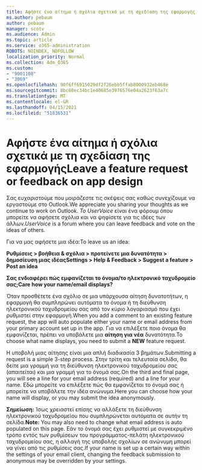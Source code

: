 ```yaml
---
title: Αφήστε ένα αίτημα ή σχόλια σχετικά με τη σχεδίαση της εφαρμογής
ms.author: pebaum
author: pebaum
manager: scotv
ms.audience: Admin
ms.topic: article
ms.service: o365-administration
ROBOTS: NOINDEX, NOFOLLOW
localization_priority: Normal
ms.collection: Adm_O365
ms.custom:
- "9001108"
- "3069"
ms.openlocfilehash: 90f6ff6915029df2f26ebb5ffab8000932eb468e
ms.sourcegitcommit: 8bc60ec34bc1e40685e3976576e04a2623f63a7c
ms.translationtype: MT
ms.contentlocale: el-GR
ms.lasthandoff: 04/15/2021
ms.locfileid: "51836531"
---
```

# <a name="leave-a-feature-request-or-feedback-on-app-design"></a><span data-ttu-id="fcbdf-102">Αφήστε ένα αίτημα ή σχόλια σχετικά με τη σχεδίαση της εφαρμογής</span><span class="sxs-lookup"><span data-stu-id="fcbdf-102">Leave a feature request or feedback on app design</span></span>

<span data-ttu-id="fcbdf-103">Σας ευχαριστούμε που μοιράζεστε τις σκέψεις σας καθώς συνεχίζουμε να εργαστούμε στο Outlook.</span><span class="sxs-lookup"><span data-stu-id="fcbdf-103">We appreciate you sharing your thoughts as we continue to work on Outlook.</span></span> <span data-ttu-id="fcbdf-104">*Το UserVoice* είναι ένα φόρουμ όπου μπορείτε να αφήσετε σχόλια και να ψηφίσετε για τις ιδέες των άλλων.</span><span class="sxs-lookup"><span data-stu-id="fcbdf-104">*UserVoice* is a forum where you can leave feedback and vote on the ideas of others.</span></span>  

<span data-ttu-id="fcbdf-105">Για να μας αφήσετε μια ιδέα:</span><span class="sxs-lookup"><span data-stu-id="fcbdf-105">To leave us an idea:</span></span> 

<span data-ttu-id="fcbdf-106">**Ρυθμίσεις > βοήθεια & σχόλια > προτείνετε μια δυνατότητα > δημοσίευση μιας ιδέας**</span><span class="sxs-lookup"><span data-stu-id="fcbdf-106">**Settings > Help & Feedback > Suggest a feature > Post an idea**</span></span> 

<span data-ttu-id="fcbdf-107">**Σας ενδιαφέρει πώς εμφανίζεται το όνομα/το ηλεκτρονικό ταχυδρομείο σας;**</span><span class="sxs-lookup"><span data-stu-id="fcbdf-107">**Care how your name/email displays?**</span></span>

<span data-ttu-id="fcbdf-108">Όταν προσθέτετε ένα σχόλιο σε μια υπάρχουσα αίτηση δυνατοτήτων, η εφαρμογή θα συμπληρώνει αυτόματα το όνομα ή τη διεύθυνση ηλεκτρονικού ταχυδρομείου σας από τον κύριο λογαριασμό που έχει ρυθμιστεί στην εφαρμογή.</span><span class="sxs-lookup"><span data-stu-id="fcbdf-108">When you add a comment to an existing feature request, the app will auto populate either your name or email address from your primary account set up in the app.</span></span> <span data-ttu-id="fcbdf-109">Για να επιλέξετε ποιο όνομα θα εμφανίζεται, πρέπει να υποβάλετε μια **αίτηση για νέα** δυνατότητα.</span><span class="sxs-lookup"><span data-stu-id="fcbdf-109">To choose what name displays, you need to submit a **NEW** feature request.</span></span> 

<span data-ttu-id="fcbdf-110">Η υποβολή μιας αίτησης είναι μια απλή διαδικασία 3 βημάτων.</span><span class="sxs-lookup"><span data-stu-id="fcbdf-110">Submitting a request is a simple 3-step process.</span></span> <span data-ttu-id="fcbdf-111">Στην τρίτη και τελευταία σελίδα, θα δείτε μια γραμμή για τη διεύθυνση ηλεκτρονικού ταχυδρομείου σας (απαιτείται) και μια γραμμή για το όνομά σας.</span><span class="sxs-lookup"><span data-stu-id="fcbdf-111">On the third and final page, you will see a line for your email address (required) and a line for your name.</span></span> <span data-ttu-id="fcbdf-112">Εδώ μπορείτε να επιλέξετε πώς θα εμφανίζεται το όνομά σας ή μπορείτε να υποβάλετε την ιδέα ανώνυμα.</span><span class="sxs-lookup"><span data-stu-id="fcbdf-112">Here you can choose how your name will display, or you may submit the idea anonymously.</span></span> 

<span data-ttu-id="fcbdf-113">**Σημείωση:** Ίσως χρειαστεί επίσης να αλλάξετε τη διεύθυνση ηλεκτρονικού ταχυδρομείου που συμπληρώνεται αυτόματα σε αυτήν τη σελίδα.</span><span class="sxs-lookup"><span data-stu-id="fcbdf-113">**Note:** You may also need to change what email address is auto populated on this page.</span></span> <span data-ttu-id="fcbdf-114">Εάν το όνομά σας έχει ρυθμιστεί με συγκεκριμένο τρόπο εντός των ρυθμίσεων του προγράμματος-πελάτη ηλεκτρονικού ταχυδρομείου σας, η αλλαγή της υποβολής σχολίων σε ανώνυμη μπορεί να γίνει από τις ρυθμίσεις σας.</span><span class="sxs-lookup"><span data-stu-id="fcbdf-114">If your name is set up a certain way within the settings of your email client, changing the feedback submission to anonymous may be overridden by your settings.</span></span> 
